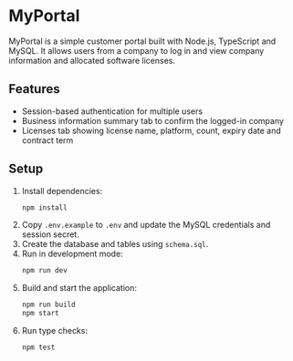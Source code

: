 # MyPortal

MyPortal is a simple customer portal built with Node.js, TypeScript and MySQL. It allows users from a company to log in and view company information and allocated software licenses.

## Features

- Session-based authentication for multiple users
- Business information summary tab to confirm the logged-in company
- Licenses tab showing license name, platform, count, expiry date and contract term

## Setup

1. Install dependencies:
   ```bash
   npm install
   ```
2. Copy `.env.example` to `.env` and update the MySQL credentials and session secret.
3. Create the database and tables using `schema.sql`.
4. Run in development mode:
   ```bash
   npm run dev
   ```
5. Build and start the application:
   ```bash
   npm run build
   npm start
   ```
6. Run type checks:
   ```bash
   npm test
   ```
